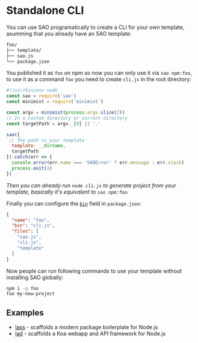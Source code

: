 # Standalone CLI

You can use SAO programatically to create a CLI for your own template, asumming that you already have an SAO template:

```bash
foo/
├── template/
├── sao.js
└── package.json
```

You published it as `foo` on npm so now you can only use it via `sao npm:foo`, to use it as a command `foo` you need to create `cli.js` in the root directory:

```js
#!/usr/bin/env node
const sao = require('sao')
const minimist = require('minimist')

const argv = minimist(process.argv.slice(2))
// In a custom directory or current directory
const targetPath = argv._[0] || '.'

sao({
 // The path to your template
  template: __dirname,
  targetPath
}).catch(err => {
  console.error(err.name === 'SAOError' ? err.message : err.stack)
  process.exit(1)
})
```

*Then you can already run `node cli.js` to generate project from your template, basically it's equivalent to `sao npm:foo`.*

Finally you can configure the [`bin`](https://docs.npmjs.com/files/package.json#bin) field in `package.json`:

```json
{
  "name": "foo",
  "bin": "cli.js",
  "files": [
    "sao.js",
    "cli.js",
    "template"
  ]
}
```

Now people can run following commands to use your template without installing SAO globally:

```bash
npm i -g foo
foo my-new-project
```

## Examples

- [lass](https://github.com/lassjs/lass) - scaffolds a modern package boilerplate for Node.js
- [lad](https://github.com/ladjs/lad) - scaffolds a Koa webapp and API framework for Node.js
